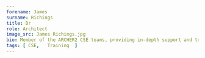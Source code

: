 ```yaml
---
forename: James
surname: Richings
title: Dr
role: Architect
image_src: James Richings.jpg
bio: Member of the ARCHER2 CSE teams, providing in-depth support and training. Currently working as part of the <a href="https://www.quantumsoftwarelab.com/">Quantum software lab</a> on projects related to the simulation of quantum computers, including how quantum computation can have impact on real world problems like detecting fraud in banking transactions.
tags: [ CSE,   Training  ] 
---
```

